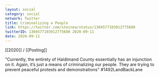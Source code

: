 ```yaml
---
layout: social
category: social
network: Twitter
title: Criminalizing a People
link: https://twitter.com/steinea/status/1304577103912775680
twitterID: 1304577103912775680 2020-09-11
date: 2020-09-11
---
```


[[2020]] / [[Posting]]

"Currently, the entirety of Haldimand County essentially has an injunction on it. Again, it’s just a means of criminalizing our people. They are trying to prevent peaceful protests and demonstrations" #1492LandBackLane
